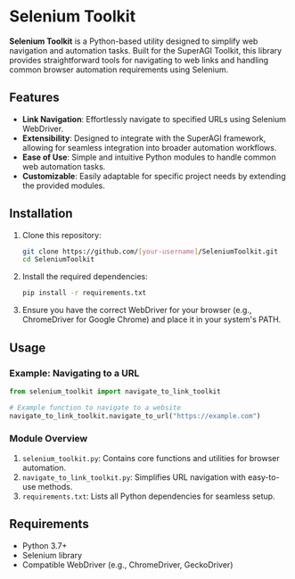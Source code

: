 # Selenium Toolkit

**Selenium Toolkit** is a Python-based utility designed to simplify web navigation and automation tasks. Built for the SuperAGI Toolkit, this library provides straightforward tools for navigating to web links and handling common browser automation requirements using Selenium.

## Features

- **Link Navigation**: Effortlessly navigate to specified URLs using Selenium WebDriver.
- **Extensibility**: Designed to integrate with the SuperAGI framework, allowing for seamless integration into broader automation workflows.
- **Ease of Use**: Simple and intuitive Python modules to handle common web automation tasks.
- **Customizable**: Easily adaptable for specific project needs by extending the provided modules.

## Installation

1. Clone this repository:
   ```bash
   git clone https://github.com/[your-username]/SeleniumToolkit.git
   cd SeleniumToolkit
   ```

2. Install the required dependencies:
   ```bash
   pip install -r requirements.txt
   ```

3. Ensure you have the correct WebDriver for your browser (e.g., ChromeDriver for Google Chrome) and place it in your system's PATH.

## Usage

### Example: Navigating to a URL

```python
from selenium_toolkit import navigate_to_link_toolkit

# Example function to navigate to a website
navigate_to_link_toolkit.navigate_to_url("https://example.com")
```

### Module Overview

1. `selenium_toolkit.py`: Contains core functions and utilities for browser automation.
2. `navigate_to_link_toolkit.py`: Simplifies URL navigation with easy-to-use methods.
3. `requirements.txt`: Lists all Python dependencies for seamless setup.

## Requirements

- Python 3.7+
- Selenium library
- Compatible WebDriver (e.g., ChromeDriver, GeckoDriver)

